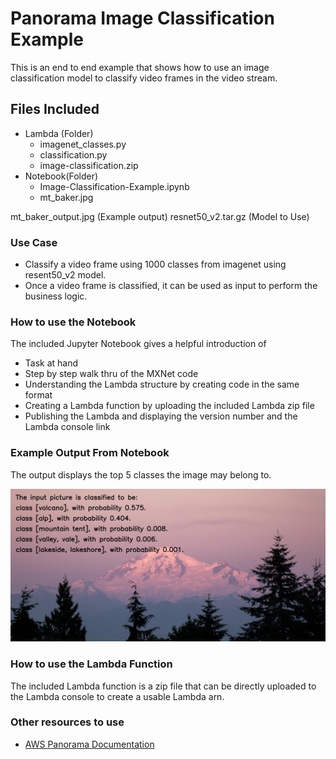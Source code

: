 # Panorama Image Classification Example

This is an end to end example that shows how to use an image classification model to classify video frames in the video stream.

## Files Included
- Lambda (Folder)
	- imagenet_classes.py 
	- classification.py
	- image-classification.zip
- Notebook(Folder)
	- Image-Classification-Example.ipynb
    - mt_baker.jpg


mt_baker_output.jpg (Example output)
resnet50_v2.tar.gz (Model to Use)

### Use Case
- Classify a video frame using 1000 classes from imagenet using resent50_v2 model. 
- Once a video frame is classified, it can be used as input to perform the business logic.

### How to use the Notebook
The included Jupyter Notebook gives a helpful introduction of 
- Task at hand 
- Step by step walk thru of the MXNet code
- Understanding the Lambda structure by creating code in the same format
- Creating a Lambda function by uploading the included Lambda zip file
- Publishing the Lambda and displaying the version number and the Lambda console link

### Example Output From Notebook

The output displays the top 5 classes the image may belong to. 

![Example Notebook](mt_baker_output.jpg)


### How to use the Lambda Function

The included Lambda function is a zip file that can be directly uploaded to the Lambda console to create a usable Lambda arn. 

### Other resources to use

- [AWS Panorama Documentation](https://docs.aws.amazon.com/panorama/)
